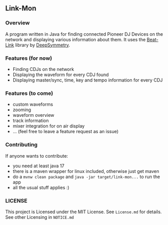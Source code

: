 ## Link-Mon

### Overview
A program written in Java for finding connected Pioneer DJ Devices on the network and displaying various information about them. It uses the [Beat-Link](https://github.com/Deep-Symmetry/beat-link) library by [DeepSymmetry](https://github.com/Deep-Symmetry/). 

### Features (for now)
- Finding CDJs on the network
- Displaying the waveform for every CDJ found
- Displaying master/sync, time, key and tempo information for every CDJ

### Features (to come)
- custom waveforms
- zooming
- waveform overview
- track information
- mixer integration for on air display
- ... (feel free to leave a feature request as an issue)


### Contributing
If anyone wants to contribute:

- you need at least java 17
- there is a maven wrapper for linux included, otherwise just get maven
- do a `mvnw clean package` and `java -jar target/link-mon...` to run the app
- all the usual stuff applies :)

### LICENSE
This project is Licensed under the MIT License. See `License.md` for details. See other Licensing in `NOTICE.md`


